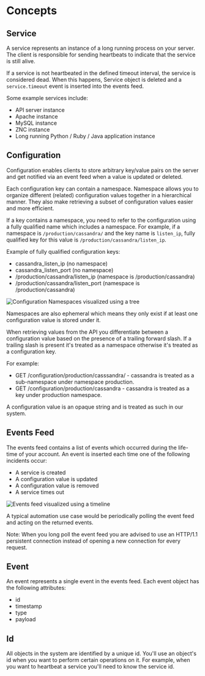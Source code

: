 # Concepts

## Service

A service represents an instance of a long running process on your server.
The client is responsible for sending heartbeats to indicate that the service is
still alive.

If a service is not heartbeated in the defined timeout interval, the
service is considered dead. When this happens, Service object is deleted
and a `service.timeout` event is inserted into the events feed.

Some example services include:

* API server instance
* Apache instance
* MySQL instance
* ZNC instance
* Long running Python / Ruby / Java application instance

## Configuration

Configuration enables clients to store arbitrary key/value pairs on the
server and get notified via an event feed when a value is updated or
deleted.

Each configuration key can contain a namespace. Namespace allows you to organize
different (related) configuration values together in a hierarchical manner.
They also make retrieving a subset of configuration values easier and more
efficient.

If a key contains a namespace, you need to refer to the configuration using a
fully qualified name which includes a namespace. For example, if a namespace is
`/production/cassandra/` and the key name is `listen_ip`, fully qualified key
for this value is `/production/cassandra/listen_ip`.

Example of fully qualified configuration keys:

* cassandra_listen_ip (no namespace)
* cassandra_listen_port (no namespace)
* /production/cassandra/listen_ip (namespace is /production/cassandra)
* /production/cassandra/listen_port (namespace is /production/cassandra)

![Configuration Namespaces visualized using a tree](/img/configuration_namespaces_tree_visualization.png)

Namespaces are also ephemeral which means they only exist if at least one
configuration value is stored under it.

When retrieving values from the API you differentiate between a configuration
value based on the presence of a trailing forward slash. If a trailing slash is
present it's treated as a namespace otherwise it's treated as a configuration
key.

For example:

* GET /configuration/production/casssandra/ - cassandra is treated as a
sub-namespace under namespace production.
* GET /configuration/production/cassandra - cassandra is treated as a key under
production namespace.

A configuration value is an opaque string and is treated as such in our
system.

## Events Feed

The events feed contains a list of events which occurred during the life-
time of your account. An event is inserted each time one of the following
incidents occur:

* A service is created
* A configuration value is updated
* A configuration value is removed
* A service times out

![Events feed visualized using a timeline](/img/events_feed_timeline_visualization.png)

A typical automation use case would be periodically polling the event feed
and acting on the returned events.

Note: When you long poll the event feed you are advised to use an HTTP/1.1
persistent connection instead of opening a new connection for every request.

## Event

An event represents a single event in the events feed. Each event object
has the following attributes:

* id
* timestamp
* type
* payload

## Id

All objects in the system are identified by a unique id. You'll use an
object's id when you want to perform certain operations on it. For example,
when you want to heartbeat a service you'll need to know the service id.
